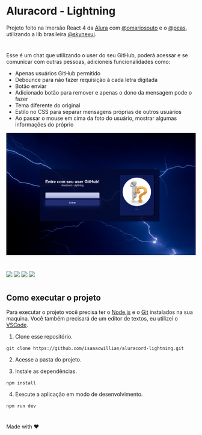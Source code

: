 # Aluracord - Lightning

Projeto feito na Imersão React 4 da <a href="https://www.alura.com.br/">Alura</a> com <a href="https://github.com/omariosouto">@omariosouto</a> e o <a href="https://github.com/peas">@peas</a>, utilizando a lib brasileira <a href="https://github.com/skynexui/components">@skynexui</a>.

#

Esse é um chat que utilizando o user do seu GitHub, poderá acessar e se comunicar com outras pessoas, adicioneis funcionalidades como:

- Apenas usuários GitHub permitido
- Debounce para não fazer requisição à cada letra digitada
- Botão enviar
- Adicionado botão para remover e apenas o dono da mensagem pode o fazer
- Tema diferente do original
- Estilo no CSS para separar mensagens próprias de outros usuários
- Ao passar o mouse em cima da foto do usuário, mostrar algumas informações do próprio

<img width="1000px" src="./readme/readme.gif"/>

#

<div style="display:inline-block">
<img src="https://img.shields.io/badge/javascript-%23323330.svg?style=for-the-badge&logo=javascript&logoColor=%23F7DF1E">
<img src="https://img.shields.io/badge/React-20232A?style=for-the-badge&logo=react&logoColor=61DAFB">
<img src="https://img.shields.io/badge/Next-black?style=for-the-badge&logo=next.js&logoColor=white">
<img src="https://img.shields.io/badge/Supabase-3ECF8E?style=for-the-badge&logo=supabase&logoColor=white">
  </div>

#

## Como executar o projeto

Para executar o projeto você precisa ter o [Node.js](https://nodejs.dev) e o [Git](https://git-scm.com) instalados na sua maquina. Você também precisará de um editor de textos, eu utilizei o [VSCode](https://code.visualstudio.com).

1. Clone esse repositório.

```
git clone https://github.com/isaaacwillian/aluracord-lightning.git
```

2. Acesse a pasta do projeto.

3. Instale as dependências.

```
npm install
```

4. Execute a aplicação em modo de desenvolvimento.

```
npm run dev
```

#

Made with ❤️

